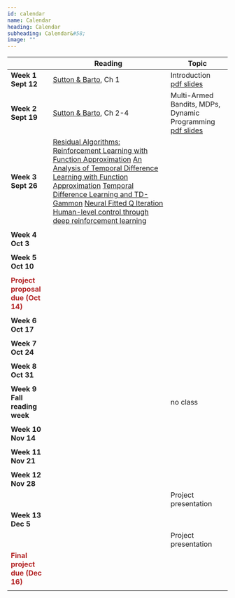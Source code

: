 ```yaml
---
id: calendar
name: Calendar
heading: Calendar
subheading: Calendar&#58;
image: ""
---
```


|           | Reading                | Topic
|-----------|------------------------|---------
| **Week 1 Sept 12**   | [Sutton & Barto](https://drive.google.com/file/d/1opPSz5AZ_kVa1uWOdOiveNiBFiEOHjkG/view), Ch 1       | Introduction <br/> [pdf slides](/assets/slides/lec1.pdf) 
| **Week 2 Sept 19**   | [Sutton & Barto](https://drive.google.com/file/d/1opPSz5AZ_kVa1uWOdOiveNiBFiEOHjkG/view), Ch 2-4     | Multi-Armed Bandits, MDPs, Dynamic Programming  <br/> [pdf slides](/assets/slides/lec2.pdf) 
| **Week 3 Sept 26** | [Residual Algorithms: Reinforcement Learning with Function Approximation](http://www.leemon.com/papers/1995b.pdf) [An Analysis of Temporal Difference Learning with Function Approximation](http://web.mit.edu/jnt/www/Papers/J063-97-bvr-td.pdf)  [Temporal Difference Learning and TD-Gammon](http://enzodesiage.com/wp-content/uploads/2017/08/tesauro-tdgammon-1995.pdf) [Neural Fitted Q Iteration](http://ml.informatik.uni-freiburg.de/former/_media/publications/rieecml05.pdf) [Human-level control through deep reinforcement learning](https://storage.googleapis.com/deepmind-media/dqn/DQNNaturePaper.pdf)          |  
|                    |               |  
| **Week 4 Oct 3**   |               |  
|                    |               |  
| **Week 5 Oct 10**  |               |  
|                    |               |  
| **<span style="color:#b32425">Project proposal due (Oct 14)</span>**            |        |
|                   |               |  
| **Week 6 Oct 17**  |               |  
|                    |               |  
| **Week 7 Oct 24**  |               |  
|                    |               |  
| **Week 8 Oct 31**  |               |  
|                    |               |  
| **Week 9 Fall reading week** |     | no class   
|                    |               |  
| **Week 10 Nov 14** |               |  
|                    |               |  
| **Week 11 Nov 21** |               |  
|                    |               |  
| **Week 12 Nov 28** |               |  
|                    |               | Project presentation
| **Week 13 Dec 5**  |               |  
|                    |               | Project presentation
| **<span style="color:#b32425">Final project due (Dec 16)</span>**           |        |
|                    |               |  
